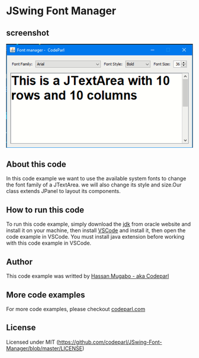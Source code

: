 # JSwing Font Manager

## screenshot

![screenshot](screenshot.png)

## About this code

  In this code example we want to use the available system fonts to change the font family of a JTextArea. we will also change its style and size.Our class extends JPanel to layout its components.

## How to run this code

To run this code example, simply download the [jdk](https://www.oracle.com/java/technologies/javase-jdk16-downloads.html)  from oracle website and install it on your machine, then install [VSCode](https://code.visualstudio.com/download) and install it, then open the code example in VSCode. You must install java extension before working with this code example in VSCode.

## Author

This code example was writted by [Hassan Mugabo - aka Codeparl](https://github.com/codeparl)

## More code examples

For more code examples, please checkout [codeparl.com](https://codeparl.com)

## License

Licensed under MIT (https://github.com/codeparl/JSwing-Font-Manager/blob/master/LICENSE)